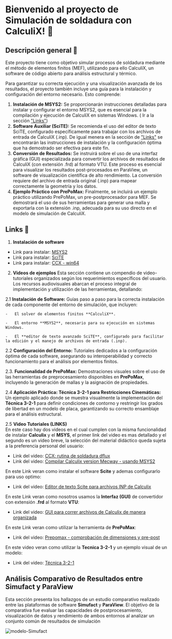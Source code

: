 # Bienvenido al proyecto de Simulación de soldadura con CalculiX! :wave:

## Descripción general :page_with_curl:

Este proyecto tiene como objetivo simular procesos de soldadura mediante el método de elementos finitos (MEF), utilizando para ello CalculiX, un software de código abierto para análisis estructural y térmico.

Para garantizar su correcta ejecución y una visualización avanzada de los resultados, el proyecto también incluye una guía para la instalación y configuración del entorno necesario. Esto comprende:

1.  **Instalación de MSYS2:** Se proporcionarán instrucciones detalladas para instalar y configurar el entorno MSYS2, que es esencial para la compilación y ejecución de CalculiX en sistemas Windows. ( Ir a la sección ["Links"](##Links))
2.  **Software Auxiliar (SciTE):** Se recomienda el uso del editor de texto SciTE, configurado específicamente para trabajar con los archivos de entrada de CalculiX (.inp). De igual menera en la sección de ["Links"](##Links) se encontrarán las instrucciones de instalación y la configuración óptima que ha demostrado ser efectiva para este fin.
3.  **Conversión de Resultados:** Se instruirá sobre el uso de una interfaz gráfica (GUI) especializada para convertir los archivos de resultados de CalculiX (con extensión .frd) al formato VTU. Este proceso es esencial para visualizar los resultados post-procesados en ParaView, un software de visualización científica de alto rendimiento. La conversión requiere del archivo de entrada original (.inp) para mapear correctamente la geometría y los datos.
4.  **Ejemplo Práctico con PrePoMax:** Finalmente, se incluirá un ejemplo práctico utilizando PrePoMax, un pre-postprocesador para MEF. Se demostrará el uso de sus herramientas para generar una malla y exportarla con la extensión .inp, adecuada para su uso directo en el modelo de simulación de CalculiX.
   
## Links :link:

1. **Instalación de software**
   
* Link para instalar: [MSYS2](https://www.msys2.org)
* Link para instalar: [SciTE](https://www.scintilla.org/SciTEDownload.html)
* Link para instalar: [CCX - win64](https://mecway.com/download/ccx_win64_mkl_pardiso_source_2.21_2.zip)

2. **Videos de ejemplos**
Esta sección contiene un compendio de video-tutoriales organizados según los requerimientos específicos del usuario. Los recursos audiovisuales abarcan el proceso integral de implementación y utilización de las herramientas, detallando:

2.1  **Instalación de Software:** Guías paso a paso para la correcta instalación de cada componente del entorno de simulación, que incluyen:
    
    -   El solver de elementos finitos **CalculiX**.
        
    -   El entorno **MSYS2**, necesario para su ejecución en sistemas Windows.
        
    -   El **editor de texto avanzado SciTE**, configurado para facilitar la edición y el manejo de archivos de entrada (.inp).
        
2.2  **Configuración del Entorno:** Tutoriales dedicados a la configuración óptima de cada software, asegurando su interoperabilidad y correcto funcionamiento para el análisis por elementos finitos.
    
2.3.  **Funcionalidad de PrePoMax:** Demostraciones visuales sobre el uso de las herramientas de preprocesamiento disponibles en **PrePoMax**, incluyendo la generación de mallas y la asignación de propiedades.
    
2.4  **Aplicación Práctica: Técnica 3-2-1 para Restricciones Cinemáticas:** Un ejemplo aplicado donde se muestra visualmente la implementación del **Técnica 3-2-1** para definir condiciones de contorno y restringir los grados de libertad en un modelo de placa, garantizando su correcto ensamblaje para el análisis estructural.

2.5 **Video Tutoriales (LINKS)**\
En este caso hay dos videos en el cual cumplen con la misma funcionalidad de instalar **Calculix** y el **MSYS**, el primer link del video es mas detallado y el segundo es un video breve, la selección del material didáctico queda sujeta a la preferencia personal del usuario:
* Link del video: [CCX: rutina de soldadura dflux ](https://www.youtube.com/watch?v=dOauQPfyh9k&ab_channel=MANUFAI) 
* Link del video: [Compilar Calculix version Mecway - usando MSYS2 ](https://www.youtube.com/watch?v=tYd7nNkKLfE&ab_channel=MANUFAI) 

En este Link veran como instalar el software **Scite** y ademas configurarlo para uso optimo:
* Link del video: [Editor de texto Scite para archivos INP de Calculix](https://www.youtube.com/watch?v=J8I9byKDZjM&ab_channel=MANUFAI) 

En este Link veran como nosotros usamos la **Interfaz (GUI)** de convertidor con extensión **.frd** al formato **VTU**:
* Link del video: [GUI para correr archivos de Calculix de manera organizada ](https://www.youtube.com/watch?v=KLCsmA_tyCc&ab_channel=MANUFAI) 

En este Link veran como utilizar la herramienta de **PrePoMax**:
* Link del video: [Prepomax - comprobación de dimensiones y pre-post ](https://www.youtube.com/watch?v=ViNDmUIN2xU&ab_channel=MANUFAI) 

En este video veran como utilizar la **Tecnica 3-2-1** y un ejemplo visual de un modelo:
* Link del video: [Técnica 3-2-1 ](https://www.youtube.com/watch?v=8PbpwWAKUJo&ab_channel=MANUFAI) 

## Análisis Comparativo de Resultados entre Simufact y ParaView
Esta sección presenta los hallazgos de un estudio comparativo realizado entre las plataformas de software **Simufact** y **ParaView**. El objetivo de la comparativa fue evaluar las capacidades de postprocesamiento, visualización de datos y rendimiento de ambos entornos al analizar un conjunto común de resultados de simulación

![modelo-Simufact](https://github.com/user-attachments/assets/e9026fa9-2265-4996-b55e-cd94a2465ade)
